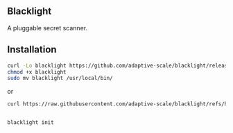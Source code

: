 ## Blacklight

A pluggable secret scanner.


## Installation

```bash
curl -Lo blacklight https://github.com/adaptive-scale/blacklight/releases/download/v0.1.0/blacklight_$(uname -s | tr '[:upper:]' '[:lower:]')_$(arch)
chmod +x blacklight
sudo mv blacklight /usr/local/bin/
```

or 

```bash
curl https://raw.githubusercontent.com/adaptive-scale/blacklight/refs/heads/master/install.sh | sudo bash
```

```bash

blacklight init

```